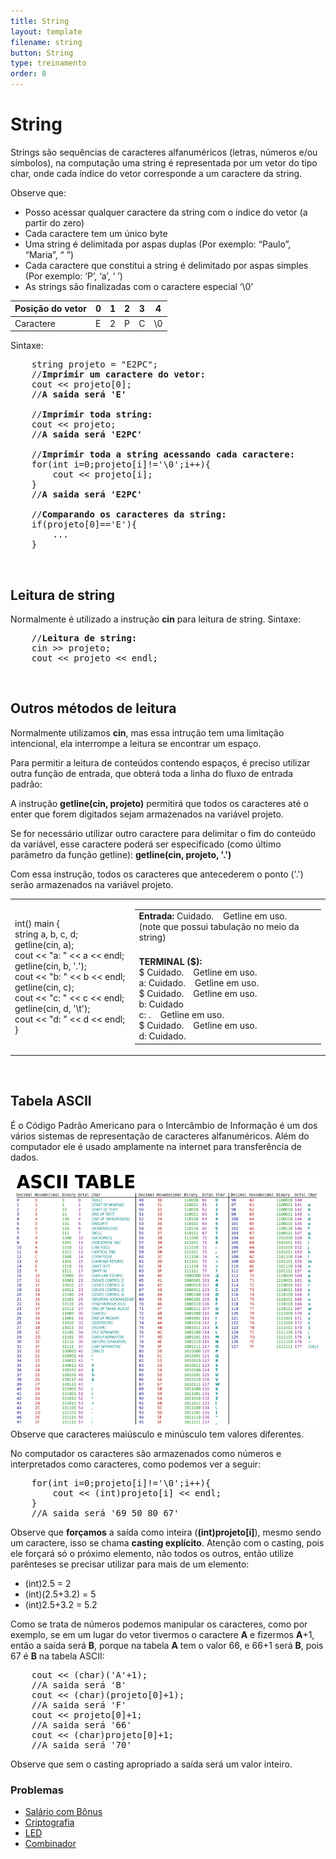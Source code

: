 ```yaml
---
title: String
layout: template
filename: string
button: String
type: treinamento
order: 8
---
```


# String

Strings são sequências de caracteres alfanuméricos (letras, números e/ou símbolos), na computação uma string é representada por um vetor do tipo char, onde cada índice do vetor corresponde a um caractere da string. 

Observe que:

- Posso acessar qualquer caractere da string com o índice do vetor (a partir do zero)
- Cada caractere tem um único byte
- Uma string é delimitada por aspas duplas (Por exemplo: “Paulo”, “Maria”, “ ”)
- Cada caractere que constitui a string é delimitado por aspas simples (Por exemplo: ‘P’, ‘a’, ‘ ’)
- As strings são finalizadas com o caractere especial ‘\0’


<table class="table table-bordered">
    <thead>
        <tr>
            <th scope="col">Posição do vetor</th>
            <th scope="col">0</th>
            <th scope="col">1</th>
            <th scope="col">2</th>
            <th scope="col">3</th>
            <th scope="col">4</th>
        </tr>
    </thead>
    <tbody>
        <tr>
            <td>Caractere</td>
            <td>E</td>
            <td>2</td>
            <td>P</td>
            <td>C</td>
            <td>\0</td>
        </tr>
    </tbody>
</table>

Sintaxe:
<pre>
    string projeto = "E2PC";
    //<b>Imprimir um caractere do vetor:</b>
    cout << projeto[0];
    //<b>A saida será 'E'</b>

    //<b>Imprimir toda string:</b>
    cout << projeto;
    //<b>A saida será 'E2PC'</b>

    //<b>Imprimir toda a string acessando cada caractere:</b>
    for(int i=0;projeto[i]!='\0';i++){
        cout << projeto[i];
    }
    //<b>A saida será 'E2PC'</b>

    //<b>Comparando os caracteres da string:</b>
    if(projeto[0]=='E'){
        ...
    }
</pre>

<br>

## Leitura de string

Normalmente é utilizado a instrução **cin** para leitura de string.
Sintaxe:

<pre>
    //<b>Leitura de string:</b>
    cin >> projeto;
    cout << projeto << endl;
</pre>

<br>

## Outros métodos de leitura
Normalmente utilizamos **cin**, mas essa intrução tem uma limitação intencional, ela interrompe a leitura se encontrar um espaço.

Para permitir a leitura de conteúdos contendo espaços, é preciso utilizar outra função de entrada, que obterá toda a linha do fluxo de entrada padrão:

A instrução **getline(cin, projeto)** permitirá que todos os caracteres até o enter que forem digitados sejam armazenados na variável projeto.


Se for necessário utilizar outro caractere para delimitar o fim do conteúdo da variável, esse caractere poderá ser especificado (como último parâmetro da função getline): **getline(cin, projeto, '.')**

Com essa instrução, todos os caracteres que antecederem o ponto ('.') serão armazenados na variável projeto.

<table class="table table-bordered">
    <tr>
        <td style="width:38%">
            <p>
                int() main {<br>
                    string a, b, c, d;<br>
                    getline(cin, a);<br>
                    cout << "a: " << a << endl;<br>
                    getline(cin, b, '.');<br>
                    cout << "b: " << b << endl;<br>
                    getline(cin, c);<br>
                    cout << "c: " << c << endl;<br>
                    getline(cin, d, '\t');<br>
                    cout << "d: " << d << endl;<br>
                }
            </p>
        </td>
        <td>
            <table >
                <tr>
                    <td style="padding-bottom: 20px;">
                        <b>Entrada:</b> Cuidado.&nbsp;&nbsp;&nbsp;&nbsp;Getline em uso.<br>
                        (note que possui tabulação no meio da string)
                    </td>
                </tr>
                <tr>
                    <td>
                        <b>TERMINAL ($):</b><br>
                        $ Cuidado.&nbsp;&nbsp;&nbsp;&nbsp;Getline em uso.<br>
                        a: Cuidado.&nbsp;&nbsp;&nbsp;&nbsp;Getline em uso.<br>
                        $ Cuidado.&nbsp;&nbsp;&nbsp;&nbsp;Getline em uso.<br>
                        b: Cuidado<br>
                        c: .&nbsp;&nbsp;&nbsp;&nbsp;Getline em uso.<br>
                        $ Cuidado.&nbsp;&nbsp;&nbsp;&nbsp;Getline em uso.<br>
                        d: Cuidado.<br>
                    </td>
                </tr>
            </table>
        </td>
    </tr>
</table>

<br>

## Tabela ASCII
É o Código Padrão Americano para o Intercâmbio de Informação é um dos vários sistemas de representação de caracteres alfanuméricos. Além do computador ele é usado amplamente na internet para transferência de dados. 

![](../assets/images/tabela_ASCII.png)   
    Observe que caracteres maiúsculo e minúsculo tem valores diferentes.


No computador os caracteres são armazenados como números e interpretados como caracteres, como podemos ver a seguir:

<pre>
    for(int i=0;projeto[i]!='\0';i++){
        cout << (int)projeto[i] << endl;
    }
    //A saida será '69 50 80 67'
</pre>

Observe que **forçamos** a saída como inteira (**(int)projeto[i]**), mesmo sendo um caractere, isso se chama **casting explícito**. Atenção com o casting, pois ele forçará só o próximo elemento, não todos os outros, então utilize parênteses se precisar utilizar para mais de um elemento:
- (int)2.5 = 2
- (int)(2.5+3.2) = 5
- (int)2.5+3.2 = 5.2


Como se trata de números podemos manipular os caracteres, como por exemplo, se em um lugar do vetor tivermos o caractere **A** e fizermos **A**+1, então a saída será **B**, porque na tabela **A** tem o valor 66, e 66+1 será **B**, pois 67 é **B** na tabela ASCII:

<pre>
    cout << (char)('A'+1);
    //A saida será 'B'
    cout << (char)(projeto[0]+1);
    //A saida será 'F'
    cout << projeto[0]+1;
    //A saida será '66'
    cout << (char)projeto[0]+1;
    //A saida será '70'
</pre>
Observe que sem o casting apropriado a saída será um valor inteiro.

### Problemas
- [Salário com Bônus](https://www.beecrowd.com.br/judge/pt/problems/view/1009?origem=1)
- [Criptografia](https://www.beecrowd.com.br/judge/pt/problems/view/1024?origem=1)
- [LED](https://www.beecrowd.com.br/judge/pt/problems/view/1168?origem=1)
- [Combinador](https://www.beecrowd.com.br/judge/pt/problems/view/1238?origem=1)